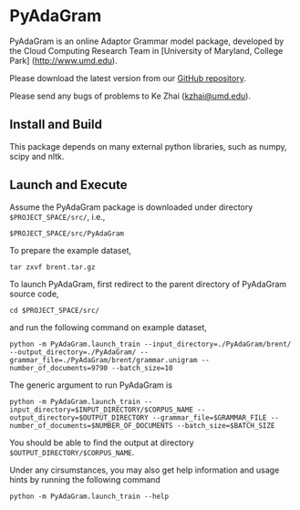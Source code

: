 PyAdaGram
==========

PyAdaGram is an online Adaptor Grammar model package, developed by the Cloud Computing Research Team in [University of Maryland, College Park] (http://www.umd.edu).

Please download the latest version from our [GitHub repository](https://github.com/kzhai/PyAdaGram).

Please send any bugs of problems to Ke Zhai (kzhai@umd.edu).

Install and Build
----------

This package depends on many external python libraries, such as numpy, scipy and nltk.

Launch and Execute
----------

Assume the PyAdaGram package is downloaded under directory ```$PROJECT_SPACE/src/```, i.e., 

	$PROJECT_SPACE/src/PyAdaGram

To prepare the example dataset,

	tar zxvf brent.tar.gz

To launch PyAdaGram, first redirect to the parent directory of PyAdaGram source code,

	cd $PROJECT_SPACE/src/

and run the following command on example dataset,

	python -m PyAdaGram.launch_train --input_directory=./PyAdaGram/brent/ --output_directory=./PyAdaGram/ --grammar_file=./PyAdaGram/brent/grammar.unigram --number_of_documents=9790 --batch_size=10

The generic argument to run PyAdaGram is

	python -m PyAdaGram.launch_train --input_directory=$INPUT_DIRECTORY/$CORPUS_NAME --output_directory=$OUTPUT_DIRECTORY --grammar_file=$GRAMMAR_FILE --number_of_documents=$NUMBER_OF_DOCUMENTS --batch_size=$BATCH_SIZE

You should be able to find the output at directory ```$OUTPUT_DIRECTORY/$CORPUS_NAME```.

Under any cirsumstances, you may also get help information and usage hints by running the following command

	python -m PyAdaGram.launch_train --help
